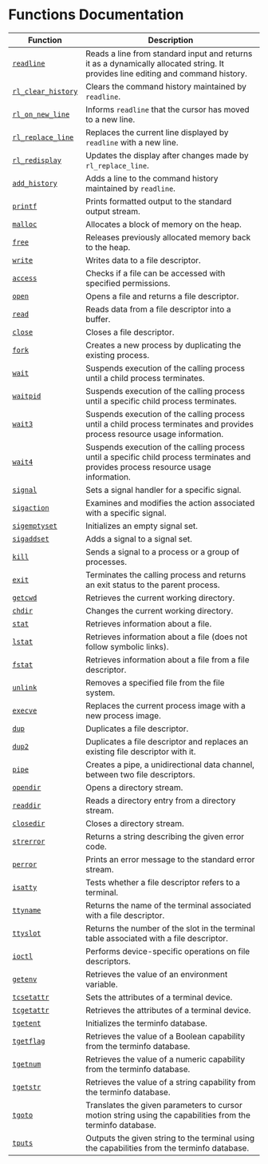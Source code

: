 # Functions Documentation

| Function             | Description                                                                                                                          |
|----------------------|--------------------------------------------------------------------------------------------------------------------------------------|
| [`readline`](https://linux.die.net/man/3/readline)           | Reads a line from standard input and returns it as a dynamically allocated string. It provides line editing and command history.      |
| [`rl_clear_history`](https://linux.die.net/man/3/readline)   | Clears the command history maintained by `readline`.                                                                                 |
| [`rl_on_new_line`](https://linux.die.net/man/3/readline)     | Informs `readline` that the cursor has moved to a new line.                                                                          |
| [`rl_replace_line`](https://linux.die.net/man/3/readline)    | Replaces the current line displayed by `readline` with a new line.                                                                  |
| [`rl_redisplay`](https://linux.die.net/man/3/readline)       | Updates the display after changes made by `rl_replace_line`.                                                                         |
| [`add_history`](https://linux.die.net/man/3/readline)        | Adds a line to the command history maintained by `readline`.                                                                         |
| [`printf`](https://linux.die.net/man/3/printf)             | Prints formatted output to the standard output stream.                                                                               |
| [`malloc`](https://linux.die.net/man/3/malloc)             | Allocates a block of memory on the heap.                                                                                             |
| [`free`](https://linux.die.net/man/3/free)               | Releases previously allocated memory back to the heap.                                                                               |
| [`write`](https://linux.die.net/man/3/write)              | Writes data to a file descriptor.                                                                                                    |
| [`access`](https://linux.die.net/man/2/access)             | Checks if a file can be accessed with specified permissions.                                                                         |
| [`open`](https://linux.die.net/man/3/open)               | Opens a file and returns a file descriptor.                                                                                          |
| [`read`](https://linux.die.net/man/3/read)               | Reads data from a file descriptor into a buffer.                                                                                     |
| [`close`](https://linux.die.net/man/2/close)              | Closes a file descriptor.                                                                                                            |
| [`fork`](https://linux.die.net/man/2/fork)               | Creates a new process by duplicating the existing process.                                                                           |
| [`wait`](https://linux.die.net/man/2/wait)               | Suspends execution of the calling process until a child process terminates.                                                          |
| [`waitpid`](https://linux.die.net/man/2/wait)            | Suspends execution of the calling process until a specific child process terminates.                                                 |
| [`wait3`](https://linux.die.net/man/2/wait3)              | Suspends execution of the calling process until a child process terminates and provides process resource usage information.           |
| [`wait4`](https://linux.die.net/man/2/wait3)              | Suspends execution of the calling process until a specific child process terminates and provides process resource usage information.  |
| [`signal`](https://linux.die.net/man/2/signal)             | Sets a signal handler for a specific signal.                                                                                         |
| [`sigaction`](https://linux.die.net/man/2/sigaction)          | Examines and modifies the action associated with a specific signal.                                                                  |
| [`sigemptyset`](https://linux.die.net/man/3/sigemptyset)        | Initializes an empty signal set.                                                                                                    |
| [`sigaddset`](https://linux.die.net/man/3/sigaddset)          | Adds a signal to a signal set.                                                                                                       |
| [`kill`](https://linux.die.net/man/1/kill)               | Sends a signal to a process or a group of processes.                                                                                  |
| [`exit`](https://linux.die.net/man/3/exit)               | Terminates the calling process and returns an exit status to the parent process.                                                    |
| [`getcwd`](https://linux.die.net/man/3/getcwd)             | Retrieves the current working directory.                                                                                             |
| [`chdir`](https://linux.die.net/man/3/chdir)              | Changes the current working directory.                                                                                               |
| [`stat`](https://linux.die.net/man/2/stat)               | Retrieves information about a file.                                                                                                 |
| [`lstat`](https://linux.die.net/man/2/lstat)              | Retrieves information about a file (does not follow symbolic links).                                                                 |
| [`fstat`](https://linux.die.net/man/2/fstat)              | Retrieves information about a file from a file descriptor.                                                                           |
| [`unlink`](https://linux.die.net/man/2/unlink)             | Removes a specified file from the file system.                                                                                       |
| [`execve`](https://linux.die.net/man/2/execve)             | Replaces the current process image with a new process image.                                                                         |
| [`dup`](https://linux.die.net/man/3/dup)                | Duplicates a file descriptor.                                                                                                        |
| [`dup2`](https://linux.die.net/man/2/dup2)               | Duplicates a file descriptor and replaces an existing file descriptor with it.                                                      |
| [`pipe`](https://linux.die.net/man/2/pipe)               | Creates a pipe, a unidirectional data channel, between two file descriptors.                                                        |
| [`opendir`](https://linux.die.net/man/3/opendir)            | Opens a directory stream.                                                                                                            |
| [`readdir`](https://linux.die.net/man/3/readdir)            | Reads a directory entry from a directory stream.                                                                                     |
| [`closedir`](https://linux.die.net/man/3/closedir)           | Closes a directory stream.                                                                                                           |
| [`strerror`](https://linux.die.net/man/3/strerror)           | Returns a string describing the given error code.                                                                                    |
| [`perror`](https://linux.die.net/man/3/perror)             | Prints an error message to the standard error stream.                                                                                |
| [`isatty`](https://linux.die.net/man/3/isattyn)             | Tests whether a file descriptor refers to a terminal.                                                                                |
| [`ttyname`](https://linux.die.net/man/3/ttyname)            | Returns the name of the terminal associated with a file descriptor.                                                                  |
| [`ttyslot`](https://linux.die.net/man/3/ttyslot)            | Returns the number of the slot in the terminal table associated with a file descriptor.                                              |
| [`ioctl`](https://linux.die.net/man/2/ioctl)              | Performs device-specific operations on file descriptors.                                                                             |
| [`getenv`](https://linux.die.net/man/3/getenv)             | Retrieves the value of an environment variable.                                                                                      |
| [`tcsetattr`](https://linux.die.net/man/3/tcsetattr)          | Sets the attributes of a terminal device.                                                                                            |
| [`tcgetattr`](https://linux.die.net/man/3/tcgetattr)          | Retrieves the attributes of a terminal device.                                                                                       |
| [`tgetent`](https://linux.die.net/man/3/tgetent)            | Initializes the terminfo database.                                                                                                   |
| [`tgetflag`](https://linux.die.net/man/3/tgetflag)           | Retrieves the value of a Boolean capability from the terminfo database.                                                              |
| [`tgetnum`](https://linux.die.net/man/3/tgetnum)            | Retrieves the value of a numeric capability from the terminfo database.                                                              |
| [`tgetstr`](https://linux.die.net/man/3/tgetstr)            | Retrieves the value of a string capability from the terminfo database.                                                               |
| [`tgoto`](https://linux.die.net/man/3/tgoto)              | Translates the given parameters to cursor motion string using the capabilities from the terminfo database.                          |
| [`tputs`](https://linux.die.net/man/3/tputs)              | Outputs the given string to the terminal using the capabilities from the terminfo database.                                          |